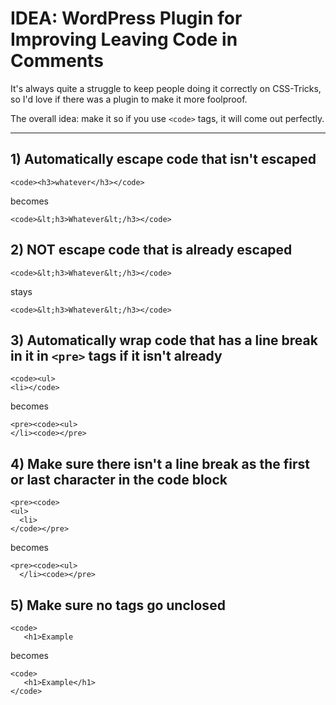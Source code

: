 # IDEA: WordPress Plugin for Improving Leaving Code in Comments

It's always quite a struggle to keep people doing it correctly on CSS-Tricks, so I'd love if there was a plugin to make it more foolproof. 

The overall idea: make it so if you use `<code>` tags, it will come out perfectly.

---

## 1) Automatically escape code that isn't escaped

```
<code><h3>whatever</h3></code>
```

becomes

```
<code>&lt;h3>Whatever&lt;/h3></code>
```

## 2) NOT escape code that is already escaped

```
<code>&lt;h3>Whatever&lt;/h3></code>
```

stays

```
<code>&lt;h3>Whatever&lt;/h3></code>
```

## 3) Automatically wrap code that has a line break in it in `<pre>` tags if it isn't already

```
<code><ul>
<li></code>
```

becomes

```
<pre><code><ul>
</li><code></pre>
```

## 4) Make sure there isn't a line break as the first or last character in the code block

```
<pre><code>
<ul>
  <li>
</code></pre>
```

becomes

```
<pre><code><ul>
  </li><code></pre>
```

## 5) Make sure no tags go unclosed

```
<code>
   <h1>Example
```

becomes

```
<code>
   <h1>Example</h1>
</code>
```